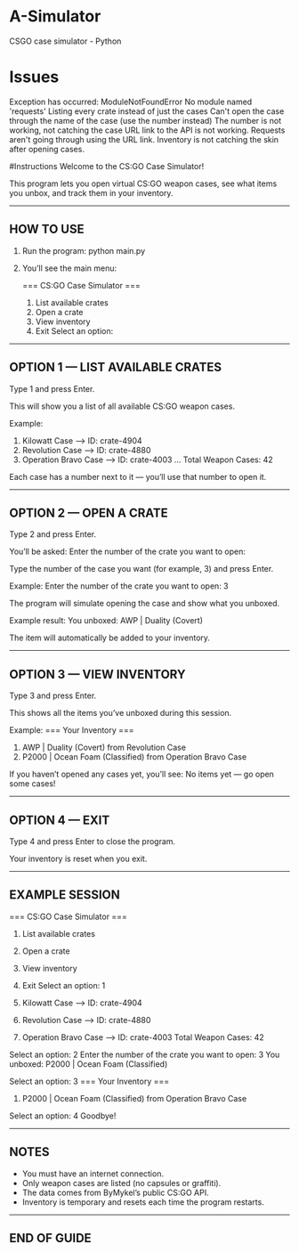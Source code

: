 # A-Simulator
CSGO case simulator - Python
# Issues
Exception has occurred: ModuleNotFoundError No module named 'requests'
Listing every crate instead of just the cases
Can't open the case through the name of the case (use the number instead)
The number is not working, not catching the case
URL link to the API is not working.
Requests aren't going through using the URL link.
Inventory is not catching the skin after opening cases.

#Instructions
Welcome to the CS:GO Case Simulator!

This program lets you open virtual CS:GO weapon cases, 
see what items you unbox, and track them in your inventory.

-------------------------------------------
HOW TO USE
-------------------------------------------

1. Run the program:
   python main.py

2. You’ll see the main menu:

   === CS:GO Case Simulator ===
   1. List available crates
   2. Open a crate
   3. View inventory
   4. Exit
   Select an option:

-------------------------------------------
OPTION 1 — LIST AVAILABLE CRATES
-------------------------------------------
Type 1 and press Enter.

This will show you a list of all available CS:GO weapon cases.

Example:
  1. Kilowatt Case --> ID: crate-4904
  2. Revolution Case --> ID: crate-4880
  3. Operation Bravo Case --> ID: crate-4003
  ...
  Total Weapon Cases: 42

Each case has a number next to it — you’ll use that number to open it.

-------------------------------------------
OPTION 2 — OPEN A CRATE
-------------------------------------------
Type 2 and press Enter.

You’ll be asked:
  Enter the number of the crate you want to open:

Type the number of the case you want (for example, 3) and press Enter.

Example:
  Enter the number of the crate you want to open: 3

The program will simulate opening the case and show what you unboxed.

Example result:
  You unboxed: AWP | Duality (Covert)

The item will automatically be added to your inventory.

-------------------------------------------
OPTION 3 — VIEW INVENTORY
-------------------------------------------
Type 3 and press Enter.

This shows all the items you’ve unboxed during this session.

Example:
  === Your Inventory ===
  1. AWP | Duality (Covert) from Revolution Case
  2. P2000 | Ocean Foam (Classified) from Operation Bravo Case

If you haven’t opened any cases yet, you’ll see:
  No items yet — go open some cases!

-------------------------------------------
OPTION 4 — EXIT
-------------------------------------------
Type 4 and press Enter to close the program.

Your inventory is reset when you exit.

-------------------------------------------
EXAMPLE SESSION
-------------------------------------------

=== CS:GO Case Simulator ===
1. List available crates
2. Open a crate
3. View inventory
4. Exit
Select an option: 1

1. Kilowatt Case --> ID: crate-4904
2. Revolution Case --> ID: crate-4880
3. Operation Bravo Case --> ID: crate-4003
Total Weapon Cases: 42

Select an option: 2
Enter the number of the crate you want to open: 3
You unboxed: P2000 | Ocean Foam (Classified)

Select an option: 3
=== Your Inventory ===
1. P2000 | Ocean Foam (Classified) from Operation Bravo Case

Select an option: 4
Goodbye!

-------------------------------------------
NOTES
-------------------------------------------
- You must have an internet connection.
- Only weapon cases are listed (no capsules or graffiti).
- The data comes from ByMykel’s public CS:GO API.
- Inventory is temporary and resets each time the program restarts.

-------------------------------------------
END OF GUIDE
-------------------------------------------
